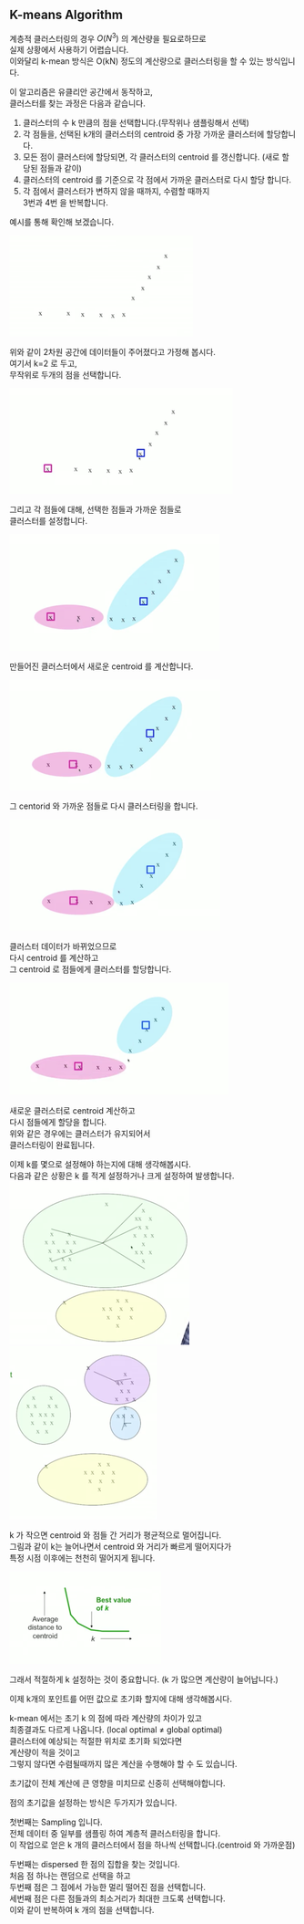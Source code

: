 ## K-means Algorithm

계층적 클러스터링의 경우 $O(N^3)$ 의 계산량을 필요로하므로  
실제 상황에서 사용하기 어렵습니다.  
이와달리 k-mean 방식은 O(kN) 정도의 계산량으로 클러스터링을 할 수 있는 방식입니다.

이 알고리즘은 유클리안 공간에서 동작하고,  
클러스터를 찾는 과정은 다음과 같습니다.    

1. 클러스터의 수 k 만큼의 점을 선택합니다.(무작위나 샘플링해서 선택)  
2.  각 점들을, 선택된 k개의 클러스터의 centroid 중 가장 가까운 클러스터에 할당합니다.
3. 모든 점이 클러스터에 할당되면, 각 클러스터의 centroid 를 갱신합니다. (새로 할당된 점들과 같이)
4. 클러스터의 centroid 를 기준으로 각 점에서 가까운 클러스터로 다시 할당 합니다.
5. 각 점에서 클러스터가 변하지 않을 때까지, 수렴할 때까지   
   3번과 4번 을 반복합니다.

예시를 통해 확인해 보겠습니다.

<img src="2020-07-22-d045.assets/image-20200722153848079.png" alt="image-20200722153848079" style="zoom:50%;" />

위와 같이 2차원 공간에 데이터들이 주어졌다고 가정해 봅시다.   
여기서 k=2 로 두고,  
무작위로 두개의 점을 선택합니다.  

<img src="2020-07-22-d045.assets/image-20200722153942458.png" alt="image-20200722153942458" style="zoom:50%;" />

그리고 각 점들에 대해, 선택한 점들과  가까운 점들로  
클러스터를 설정합니다.

<img src="2020-07-22-d045.assets/image-20200722154053530.png" alt="image-20200722154053530" style="zoom:50%;" />

만들어진 클러스터에서 새로운 centroid 를 계산합니다. 

<img src="2020-07-22-d045.assets/image-20200722154131843.png" alt="image-20200722154131843" style="zoom:50%;" />

그 centorid 와 가까운 점들로 다시 클러스터링을 합니다.

<img src="2020-07-22-d045.assets/image-20200722154208422.png" alt="image-20200722154208422" style="zoom:50%;" />

클러스터 데이터가 바뀌었으므로  
다시 centroid 를 계산하고  
그 centroid 로 점들에게 클러스터를 할당합니다.

<img src="2020-07-22-d045.assets/image-20200722154324072.png" alt="image-20200722154324072" style="zoom:50%;" />

새로운 클러스터로 centroid 계산하고  
다시 점들에게 할당을 합니다.  
위와 같은 경우에는 클러스터가 유지되어서  
클러스터링이 완료됩니다.



이제 k를 몇으로 설정해야 하는지에 대해 생각해봅시다.  
다음과 같은 상황은 k 를 적게 설정하거나 크게 설정하여 발생합니다.   
<img src="2020-07-22-d045.assets/image-20200722155654585.png" alt="image-20200722155654585" style="zoom:50%;" />  <img src="2020-07-22-d045.assets/image-20200722155717186.png" alt="image-20200722155717186" style="zoom:50%;" />

k 가 작으면 centroid 와 점들 간 거리가 평균적으로 멀어집니다.  
그림과 같이 k는 늘어나면서 centroid 와 거리가 빠르게 떨어지다가   
특정 시점 이후에는 천천히 떨어지게 됩니다.    

<img src="2020-07-22-d045.assets/image-20200722163216093.png" alt="image-20200722163216093" style="zoom:50%;" />

그래서 적절하게 k 설정하는 것이 중요합니다. (k 가 많으면 계산량이 늘어납니다.)



이제 k개의 포인트를 어떤 값으로 초기화 할지에 대해 생각해봅시다. 

k-mean 에서는 초기 k 의 점에 따라 계산량의 차이가 있고  
최종결과도 다르게 나옵니다. (local optimal $\neq$ global optimal)  
클러스터에 예상되는 적절한 위치로 초기화 되었다면   
계산량이 적을 것이고  
그렇지 않다면 수렴될때까지 많은 계산을 수행해야 할 수 도 있습니다.

초기값이 전체 계산에 큰 영향을 미치므로 신중히 선택해야합니다. 

점의 초기값을 설정하는 방식은 두가지가 있습니다.

첫번째는 Sampling 입니다.  
전체 데이터 중 일부를 샘플링 하여 계층적 클러스터링을 합니다.   
이 작업으로 얻은 k 개의 클러스터에서 점을 하나씩 선택합니다.(centroid 와 가까운점)  

두번째는 dispersed 한 점의 집합을 찾는 것입니다.  
처음 점 하나는 랜덤으로 선택을 하고  
두번째 점은 그 점에서 가능한 멀리 떨어진 점을 선택합니다.  
세번째 점은 다른 점들과의 최소거리가 최대한 크도록 선택합니다.  
이와 같이 반복하여 k 개의 점을 선택합니다. 

